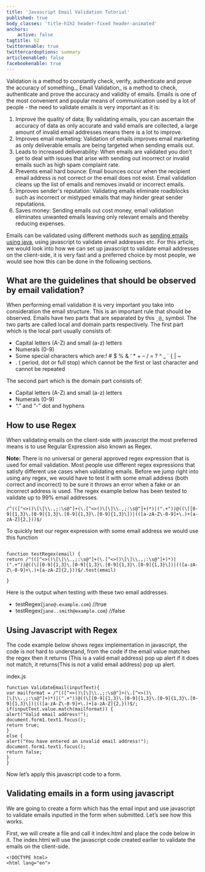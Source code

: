 ```yaml
---
title: 'Javascript Email Validation Tutorial'
published: true
body_classes: 'title-h1h2 header-fixed header-animated'
anchors:
    active: false
tagtitle: h2
twitterenable: true
twittercardoptions: summary
articleenabled: false
facebookenable: true
---
```


Validation is a method to constantly check, verify, authenticate and prove the accuracy of something._ Email Validation_ is a method to check, authenticate and prove the accuracy and validity of emails. Emails is one of the most convenient and popular means of communication used by a lot of people - the need to validate emails is very important as it is: 
1. Improve the quality of data; By validating emails, you can ascertain the accuracy of data as only accurate and valid emails are collected, a large amount of invalid email addresses means there is a lot to improve.
2. Improves email marketing: Validation of emails improves email marketing as only deliverable emails are being targeted when sending emails out.
3. Leads to increased deliverability: When emails are validated you don’t get to deal with issues that arise with sending out incorrect or invalid emails such as high spam complaint rate.
4. Prevents email hard bounce: Email bounces occur when the recipient email address is not correct or the email does not exist. Email validation cleans up the list of emails and removes invalid or incorrect emails.
5. Improves sender's reputation: Validating emails eliminate roadblocks such as incorrect or mistyped emails that may hinder great sender reputations.
6. Saves money: Sending emails out cost money, email validation eliminates unwanted emails leaving only relevant emails and thereby reducing expenses.

Emails can be validated using different methods such as [sending emails using java][java], using javascript to validate email addresses etc. 
 For this article, we would look into how we can set up javascript to validate email addresses on the client-side, it is very fast and a preferred choice by most people, we would see how this can be done in the following sections.
 
## What are the guidelines that should be observed by email validation?
When performing email validation it is very important you take into consideration the email structure. This is an important rule that should be observed. Emails have two parts that are separated by this `_@`_ symbol. The two parts are called local and domain parts respectively. 
The first part which is the local part usually consists of:
* Capital letters (A-Z) and small (a-z) letters
* Numerals (0-9)
* Some special characters which are:! # $ % & ‘ * + – / = ? ^ _ ` { | ~
* . ( period, dot or full stop) which cannot be the first or last character and cannot be repeated

The second part which is the domain part consists of:
* Capital letters (A-Z) and small (a-z) letters
* Numerals (0-9)
* “.” and “-” dot and hyphens

##  How to use Regex
When validating emails on the client-side with javascript the most preferred means is to use Regular Expression also known as Regex. 

**Note:** There is no universal or general approved regex expression that is used for email validation. Most people use different regex expressions that satisfy different use cases when validating emails. 
Before we jump right into using any regex, we would have to test it with some email address (both correct and incorrect) to be sure it throws an error when a fake or an incorrect address is used. The regex example below has been tested to validate up to 99% email addresses. 

```	
/^(([^<>()\[\]\\.,;:\s@"]+(\.[^<>()\[\]\\.,;:\s@"]+)*)|(".+"))@((\[[0-9]{1,3}\.[0-9]{1,3}\.[0-9]{1,3}\.[0-9]{1,3}\])|(([a-zA-Z\-0-9]+\.)+[a-zA-Z]{2,}))$/
```
To quickly test our regex expression with some email address we would use this function

```

function testRegex(email) {
return /^(([^<>()\[\]\\.,;:\s@"]+(\.[^<>()\[\]\\.,;:\s@"]+)*)|(".+"))@((\[[0-9]{1,3}\.[0-9]{1,3}\.[0-9]{1,3}\.[0-9]{1,3}\])|(([a-zA-Z\-0-9]+\.)+[a-zA-Z]{2,}))$/.test(email)
 
}
```

Here is the output when testing with these two email addresses. 

* testRegex(`jane@.example.com`) //true
* testRegex(`jane..smith@example.com`)  //false


## Using Javascript with Regex
The code example below shows regex implementation in javascript, the code is not hard to understand, from the code if the email value matches the regex then it returns (This is a valid email address) pop up alert if it does not match, it returns(This is not a valid email address) pop up alert.

index.js
```
function ValidateEmail(inputText){
var mailformat = /^(([^<>()\[\]\\.,;:\s@"]+(\.[^<>()\[\]\\.,;:\s@"]+)*)|(".+"))@((\[[0-9]{1,3}\.[0-9]{1,3}\.[0-9]{1,3}\.[0-9]{1,3}\])|(([a-zA-Z\-0-9]+\.)+[a-zA-Z]{2,}))$/;
if(inputText.value.match(mailformat)) {
alert("Valid email address!");
document.form1.text1.focus();
return true;
}
else {
alert("You have entered an invalid email address!");
document.form1.text1.focus();
return false;
}
}
```
Now let’s apply this javascript code to a form.

## Validating emails in a form using javascript
We are going to create a form which has the email input and use javascript to validate emails inputted in the form when submitted. Let’s see how this works.

First, we will create a file and call it index.html and place the code below in it. The index.html will use the javascript code created earlier to validate the emails on the client-side.

```
<!DOCTYPE html>
<html lang="en">
```



[java]: <https://blog.mailtrap.io/sending-email-using-java/>